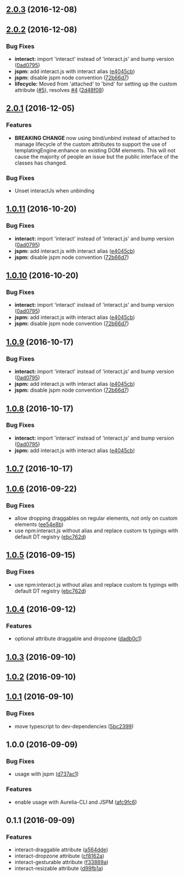 <a name="2.0.3"></a>
## [2.0.3](https://github.com/eriklieben/aurelia-interactjs/compare/v2.0.2...v2.0.3) (2016-12-08)



<a name="2.0.2"></a>
## [2.0.2](https://github.com/eriklieben/aurelia-interactjs/compare/v1.0.6...v2.0.2) (2016-12-08)


### Bug Fixes

* **interact:** import 'interact' instead of 'interact.js' and bump version ([0ad0795](https://github.com/eriklieben/aurelia-interactjs/commit/0ad0795))
* **jspm:** add interact.js with interact alias ([e4045cb](https://github.com/eriklieben/aurelia-interactjs/commit/e4045cb))
* **jspm:** disable jspm node convention ([72b66d7](https://github.com/eriklieben/aurelia-interactjs/commit/72b66d7))
* **lifecycle:** Moved from 'attached' to 'bind' for setting up the custom attribute ([#5](https://github.com/eriklieben/aurelia-interactjs/issues/5)), resolves [#4](https://github.com/eriklieben/aurelia-interactjs/issues/4) ([2d48f08](https://github.com/eriklieben/aurelia-interactjs/commit/2d48f08))



<a name="2.0.1"></a>
## [2.0.1](https://github.com/eriklieben/aurelia-interactjs/compare/v1.0.6...v2.0.1) (2016-12-05)

### Features

* **BREAKING CHANGE** now using bind/unbind instead of attached to manage lifecycle of the custom attributes to support the use of templatingEngine.enhance on existing DOM elements. This will not cause the majority of people an issue but the public interface of the classes has changed.  

### Bug Fixes

* Unset interactJs when unbinding

<a name="1.0.11"></a>
## [1.0.11](https://github.com/eriklieben/aurelia-interactjs/compare/v1.0.6...v1.0.11) (2016-10-20)


### Bug Fixes

* **interact:** import 'interact' instead of 'interact.js' and bump version ([0ad0795](https://github.com/eriklieben/aurelia-interactjs/commit/0ad0795))
* **jspm:** add interact.js with interact alias ([e4045cb](https://github.com/eriklieben/aurelia-interactjs/commit/e4045cb))
* **jspm:** disable jspm node convention ([72b66d7](https://github.com/eriklieben/aurelia-interactjs/commit/72b66d7))



<a name="1.0.10"></a>
## [1.0.10](https://github.com/eriklieben/aurelia-interactjs/compare/v1.0.6...v1.0.10) (2016-10-20)


### Bug Fixes

* **interact:** import 'interact' instead of 'interact.js' and bump version ([0ad0795](https://github.com/eriklieben/aurelia-interactjs/commit/0ad0795))
* **jspm:** add interact.js with interact alias ([e4045cb](https://github.com/eriklieben/aurelia-interactjs/commit/e4045cb))
* **jspm:** disable jspm node convention ([72b66d7](https://github.com/eriklieben/aurelia-interactjs/commit/72b66d7))



<a name="1.0.9"></a>
## [1.0.9](https://github.com/eriklieben/aurelia-interactjs/compare/v1.0.6...v1.0.9) (2016-10-17)


### Bug Fixes

* **interact:** import 'interact' instead of 'interact.js' and bump version ([0ad0795](https://github.com/eriklieben/aurelia-interactjs/commit/0ad0795))
* **jspm:** add interact.js with interact alias ([e4045cb](https://github.com/eriklieben/aurelia-interactjs/commit/e4045cb))
* **jspm:** disable jspm node convention ([72b66d7](https://github.com/eriklieben/aurelia-interactjs/commit/72b66d7))



<a name="1.0.8"></a>
## [1.0.8](https://github.com/eriklieben/aurelia-interactjs/compare/v1.0.6...v1.0.8) (2016-10-17)


### Bug Fixes

* **interact:** import 'interact' instead of 'interact.js' and bump version ([0ad0795](https://github.com/eriklieben/aurelia-interactjs/commit/0ad0795))
* **jspm:** add interact.js with interact alias ([e4045cb](https://github.com/eriklieben/aurelia-interactjs/commit/e4045cb))



<a name="1.0.7"></a>
## [1.0.7](https://github.com/eriklieben/aurelia-interactjs/compare/v1.0.6...v1.0.7) (2016-10-17)



<a name="1.0.6"></a>
## [1.0.6](https://github.com/eriklieben/aurelia-interactjs/compare/v1.0.4...v1.0.6) (2016-09-22)


### Bug Fixes

* allow dropping draggables on regular elements, not only on custom elements ([ee54e8b](https://github.com/eriklieben/aurelia-interactjs/commit/ee54e8b))
* use npm:interact.js without alias and replace custom ts typings with default DT registry ([ebc762d](https://github.com/eriklieben/aurelia-interactjs/commit/ebc762d))



<a name="1.0.5"></a>
## [1.0.5](https://github.com/eriklieben/aurelia-interactjs/compare/v1.0.4...v1.0.5) (2016-09-15)


### Bug Fixes

* use npm:interact.js without alias and replace custom ts typings with default DT registry ([ebc762d](https://github.com/eriklieben/aurelia-interactjs/commit/ebc762d))



<a name="1.0.4"></a>
## [1.0.4](https://github.com/eriklieben/aurelia-interactjs/compare/v1.0.3...v1.0.4) (2016-09-12)


### Features

* optional attribute draggable and dropzone ([dadb0c1](https://github.com/eriklieben/aurelia-interactjs/commit/dadb0c1))



<a name="1.0.3"></a>
## [1.0.3](https://github.com/eriklieben/aurelia-interactjs/compare/v1.0.2...v1.0.3) (2016-09-10)



<a name="1.0.2"></a>
## [1.0.2](https://github.com/eriklieben/aurelia-interactjs/compare/v1.0.1...v1.0.2) (2016-09-10)



<a name="1.0.1"></a>
## [1.0.1](https://github.com/eriklieben/aurelia-interactjs/compare/v1.0.0...v1.0.1) (2016-09-10)


### Bug Fixes

* move typescript to dev-dependencies ([5bc2399](https://github.com/eriklieben/aurelia-interactjs/commit/5bc2399))



<a name="1.0.0"></a>
## 1.0.0 (2016-09-09)


### Bug Fixes

* usage with jspm ([d737ac1](https://github.com/eriklieben/aurelia-interactjs/commit/d737ac1))


### Features

* enable usage with Aurelia-CLI and JSPM ([afc9fc6](https://github.com/eriklieben/aurelia-interactjs/commit/afc9fc6))



<a name="0.1.1"></a>
## 0.1.1 (2016-09-09)


### Features

* interact-draggable attribute ([a564dde](https://github.com/eriklieben/aurelia-interactjs/commit/a564dde))
* interact-dropzone attribute ([cf8162a](https://github.com/eriklieben/aurelia-interactjs/commit/cf8162a))
* interact-gesturable attribute ([f33889a](https://github.com/eriklieben/aurelia-interactjs/commit/f33889a))
* interact-resizable attribute ([d99fb1a](https://github.com/eriklieben/aurelia-interactjs/commit/d99fb1a))
